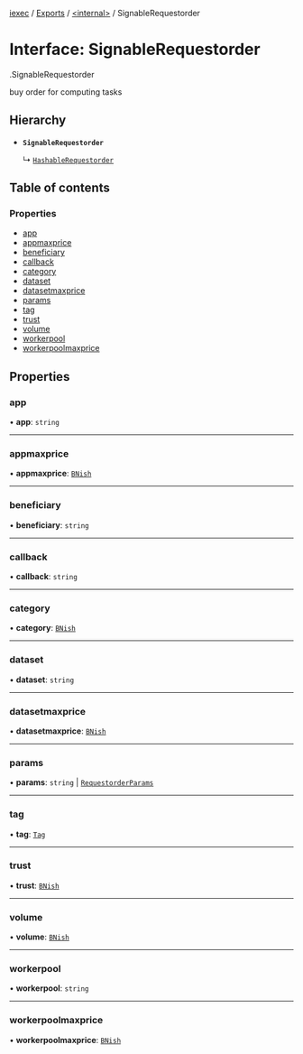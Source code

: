 [iexec](../README.md) / [Exports](../modules.md) / [<internal\>](../modules/internal_.md) / SignableRequestorder

# Interface: SignableRequestorder

[<internal>](../modules/internal_.md).SignableRequestorder

buy order for computing tasks

## Hierarchy

- **`SignableRequestorder`**

  ↳ [`HashableRequestorder`](internal_.HashableRequestorder.md)

## Table of contents

### Properties

- [app](internal_.SignableRequestorder.md#app)
- [appmaxprice](internal_.SignableRequestorder.md#appmaxprice)
- [beneficiary](internal_.SignableRequestorder.md#beneficiary)
- [callback](internal_.SignableRequestorder.md#callback)
- [category](internal_.SignableRequestorder.md#category)
- [dataset](internal_.SignableRequestorder.md#dataset)
- [datasetmaxprice](internal_.SignableRequestorder.md#datasetmaxprice)
- [params](internal_.SignableRequestorder.md#params)
- [tag](internal_.SignableRequestorder.md#tag)
- [trust](internal_.SignableRequestorder.md#trust)
- [volume](internal_.SignableRequestorder.md#volume)
- [workerpool](internal_.SignableRequestorder.md#workerpool)
- [workerpoolmaxprice](internal_.SignableRequestorder.md#workerpoolmaxprice)

## Properties

### app

• **app**: `string`

---

### appmaxprice

• **appmaxprice**: [`BNish`](../modules.md#bnish)

---

### beneficiary

• **beneficiary**: `string`

---

### callback

• **callback**: `string`

---

### category

• **category**: [`BNish`](../modules.md#bnish)

---

### dataset

• **dataset**: `string`

---

### datasetmaxprice

• **datasetmaxprice**: [`BNish`](../modules.md#bnish)

---

### params

• **params**: `string` \| [`RequestorderParams`](internal_.RequestorderParams.md)

---

### tag

• **tag**: [`Tag`](../modules.md#tag)

---

### trust

• **trust**: [`BNish`](../modules.md#bnish)

---

### volume

• **volume**: [`BNish`](../modules.md#bnish)

---

### workerpool

• **workerpool**: `string`

---

### workerpoolmaxprice

• **workerpoolmaxprice**: [`BNish`](../modules.md#bnish)
